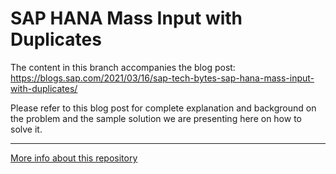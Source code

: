# SAP HANA Mass Input with Duplicates

The content in this branch accompanies the blog post: https://blogs.sap.com/2021/03/16/sap-tech-bytes-sap-hana-mass-input-with-duplicates/

Please refer to this blog post for complete explanation and background on the problem and the sample solution we are presenting here on how to solve it.

---

[More info about this repository](https://github.com/SAP-samples/sap-tech-bytes)
